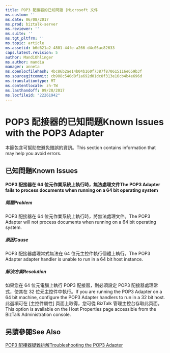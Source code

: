 ```yaml
---
title: POP3 配接器的已知問題 |Microsoft 文件
ms.custom: ''
ms.date: 06/08/2017
ms.prod: biztalk-server
ms.reviewer: ''
ms.suite: ''
ms.tgt_pltfrm: ''
ms.topic: article
ms.assetid: b6d621a2-4801-44fe-a266-d4c05ac82633
caps.latest.revision: 5
author: MandiOhlinger
ms.author: mandia
manager: anneta
ms.openlocfilehash: 4bc86b2ae14b04b160f7387f870615116e659b3f
ms.sourcegitcommit: cb908c540d8f1a692d01dc8f313e16cb4b4e696d
ms.translationtype: MT
ms.contentlocale: zh-TW
ms.lasthandoff: 09/20/2017
ms.locfileid: "22261942"
---
```

# <a name="known-issues-with-the-pop3-adapter"></a><span data-ttu-id="82d47-102">POP3 配接器的已知問題</span><span class="sxs-lookup"><span data-stu-id="82d47-102">Known Issues with the POP3 Adapter</span></span>
<span data-ttu-id="82d47-103">本節包含可幫助您避免錯誤的資訊。</span><span class="sxs-lookup"><span data-stu-id="82d47-103">This section contains information that may help you avoid errors.</span></span>  
  
## <a name="known-issues"></a><span data-ttu-id="82d47-104">已知問題</span><span class="sxs-lookup"><span data-stu-id="82d47-104">Known Issues</span></span>  
  
#### <a name="the-pop3-adapter-fails-to-process-documents-when-running-on-a-64-bit-operating-system"></a><span data-ttu-id="82d47-105">POP3 配接器在 64 位元作業系統上執行時，無法處理文件</span><span class="sxs-lookup"><span data-stu-id="82d47-105">The POP3 Adapter fails to process documents when running on a 64 bit operating system</span></span>  
  
##### <a name="problem"></a><span data-ttu-id="82d47-106">問題</span><span class="sxs-lookup"><span data-stu-id="82d47-106">Problem</span></span>  
 <span data-ttu-id="82d47-107">POP3 配接器在 64 位元作業系統上執行時，將無法處理文件。</span><span class="sxs-lookup"><span data-stu-id="82d47-107">The POP3 Adapter will not process documents when running on a 64 bit operating system.</span></span>  
  
##### <a name="cause"></a><span data-ttu-id="82d47-108">原因</span><span class="sxs-lookup"><span data-stu-id="82d47-108">Cause</span></span>  
 <span data-ttu-id="82d47-109">POP3 配接器處理常式無法在 64 位元主控件執行個體上執行。</span><span class="sxs-lookup"><span data-stu-id="82d47-109">The POP3 Adapter adapter handler is unable to run in a 64 bit host instance.</span></span>  
  
##### <a name="resolution"></a><span data-ttu-id="82d47-110">解決方案</span><span class="sxs-lookup"><span data-stu-id="82d47-110">Resolution</span></span>  
 <span data-ttu-id="82d47-111">如果您在 64 位元電腦上執行 POP3 配接器，則必須設定 POP3 配接器處理常式，使其在 32 位元主控件中執行。</span><span class="sxs-lookup"><span data-stu-id="82d47-111">If you are running the POP3 Adapter on a 64 bit machine, configure the POP3 Adapter handlers to run in a 32 bit host.</span></span> <span data-ttu-id="82d47-112">此選項可在 [主控件屬性] 頁面上取得，您可從 BizTalk 管理主控台存取此頁面。</span><span class="sxs-lookup"><span data-stu-id="82d47-112">This option is available on the Host Properties page accessible from the BizTalk Administration console.</span></span>  
  
## <a name="see-also"></a><span data-ttu-id="82d47-113">另請參閱</span><span class="sxs-lookup"><span data-stu-id="82d47-113">See Also</span></span>  
 [<span data-ttu-id="82d47-114">POP3 配接器疑難排解</span><span class="sxs-lookup"><span data-stu-id="82d47-114">Troubleshooting the POP3 Adapter</span></span>](../core/troubleshooting-the-pop3-adapter.md)